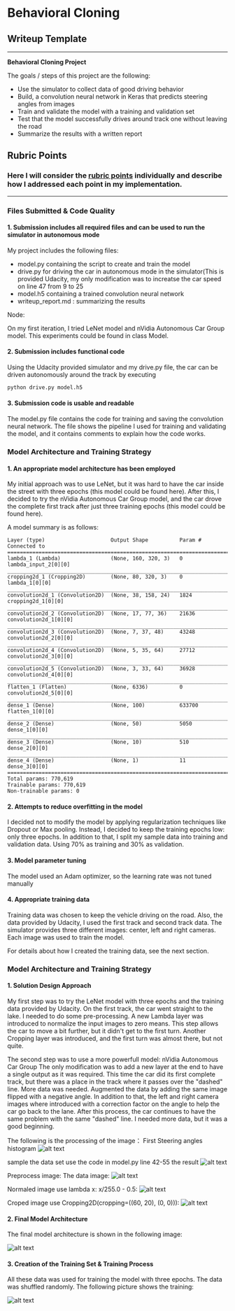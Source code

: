 
# **Behavioral Cloning** 

## Writeup Template

---

**Behavioral Cloning Project**

The goals / steps of this project are the following:
* Use the simulator to collect data of good driving behavior
* Build, a convolution neural network in Keras that predicts steering angles from images
* Train and validate the model with a training and validation set
* Test that the model successfully drives around track one without leaving the road
* Summarize the results with a written report


[//]: # (Image References)

[image1]: ./examples/nVidea_data.png "NVIDIA Architecture"
[image2]: ./examples/origin_hist.png "origin hist"
[image3]: ./examples/result_hist.png "result hist"
[image4]: ./examples/origin_image.png "origin image"
[image5]: ./examples/normaled_image.png "normaled Image"
[image6]: ./examples/crop_image.png "crop Image"
[image7]: ./examples/train_plot.png "train loss"

## Rubric Points
### Here I will consider the [rubric points](https://review.udacity.com/#!/rubrics/432/view) individually and describe how I addressed each point in my implementation.  

---
### Files Submitted & Code Quality

#### 1. Submission includes all required files and can be used to run the simulator in autonomous mode

My project includes the following files:
* model.py containing the script to create and train the model
* drive.py for driving the car in autonomous mode in the simulator(This is provided Udacity, my only modification was to increatse the car speed on line 47 from 9 to 25
* model.h5 containing a trained convolution neural network 
* writeup_report.md : summarizing the results

Node:

On my first iteration, I tried LeNet model and nVidia Autonomous Car Group model. This experiments could be found in class Model.

#### 2. Submission includes functional code
Using the Udacity provided simulator and my drive.py file, the car can be driven autonomously around the track by executing 
```sh
python drive.py model.h5
```

#### 3. Submission code is usable and readable

The model.py file contains the code for training and saving the convolution neural network. The file shows the pipeline I used for training and validating the model, and it contains comments to explain how the code works.

### Model Architecture and Training Strategy

#### 1. An appropriate model architecture has been employed

My initial approach was to use LeNet, but it was hard to have the car inside the street with three epochs (this model could be found here). After this, I decided to try the nVidia Autonomous Car Group model, and the car drove the complete first track after just three training epochs (this model could be found here).

A model summary is as follows:
```
Layer (type)                     Output Shape          Param #     Connected to                     
====================================================================================================
lambda_1 (Lambda)                (None, 160, 320, 3)   0           lambda_input_2[0][0]             
____________________________________________________________________________________________________
cropping2d_1 (Cropping2D)        (None, 80, 320, 3)    0           lambda_1[0][0]                   
____________________________________________________________________________________________________
convolution2d_1 (Convolution2D)  (None, 38, 158, 24)   1824        cropping2d_1[0][0]               
____________________________________________________________________________________________________
convolution2d_2 (Convolution2D)  (None, 17, 77, 36)    21636       convolution2d_1[0][0]            
____________________________________________________________________________________________________
convolution2d_3 (Convolution2D)  (None, 7, 37, 48)     43248       convolution2d_2[0][0]            
____________________________________________________________________________________________________
convolution2d_4 (Convolution2D)  (None, 5, 35, 64)     27712       convolution2d_3[0][0]            
____________________________________________________________________________________________________
convolution2d_5 (Convolution2D)  (None, 3, 33, 64)     36928       convolution2d_4[0][0]            
____________________________________________________________________________________________________
flatten_1 (Flatten)              (None, 6336)          0           convolution2d_5[0][0]            
____________________________________________________________________________________________________
dense_1 (Dense)                  (None, 100)           633700      flatten_1[0][0]                  
____________________________________________________________________________________________________
dense_2 (Dense)                  (None, 50)            5050        dense_1[0][0]                    
____________________________________________________________________________________________________
dense_3 (Dense)                  (None, 10)            510         dense_2[0][0]                    
____________________________________________________________________________________________________
dense_4 (Dense)                  (None, 1)             11          dense_3[0][0]                    
====================================================================================================
Total params: 770,619
Trainable params: 770,619
Non-trainable params: 0
```

#### 2. Attempts to reduce overfitting in the model

I decided not to modify the model by applying regularization techniques like Dropout or Max pooling. Instead, I decided to keep the training epochs low: only three epochs. In addition to that, I split my sample data into training and validation data. Using 70% as training and 30% as validation. 

#### 3. Model parameter tuning

The model used an Adam optimizer, so the learning rate was not tuned manually

#### 4. Appropriate training data

Training data was chosen to keep the vehicle driving on the road. Also, the data provided by Udacity, I used the first track and second track data. The simulator provides three different images: center, left and right cameras. Each image was used to train the model.

For details about how I created the training data, see the next section.

### Model Architecture and Training Strategy

#### 1. Solution Design Approach

My first step was to try the LeNet model with three epochs and the training data provided by Udacity. On the first track, the car went straight to the lake. I needed to do some pre-processing. A new Lambda layer was introduced to normalize the input images to zero means. This step allows the car to move a bit further, but it didn't get to the first turn. Another Cropping layer was introduced, and the first turn was almost there, but not quite.

The second step was to use a more powerfull model: nVidia Autonomous Car Group The only modification was to add a new layer at the end to have a single output as it was required. This time the car did its first complete track, but there was a place in the track where it passes over the "dashed" line. More data was needed. Augmented the data by adding the same image flipped with a negative angle. In addition to that, the left and right camera images where introduced with a correction factor on the angle to help the car go back to the lane. After this process, the car continues to have the same problem with the same "dashed" line. I needed more data, but it was a good beginning.


The following is the processing of the image：
First Steering angles histogram
![alt text][image2]

sample the data set use the code in model.py line 42-55
the result
![alt text][image3]

Preprocess image:
The data image:
![alt text][image4]

Normaled image use lambda x: x/255.0 - 0.5:
![alt text][image5]

Croped image use Cropping2D(cropping=((60, 20), (0, 0))):
![alt text][image6]


#### 2. Final Model Architecture

The final model architecture is shown in the following image:

![alt text][image1]

#### 3. Creation of the Training Set & Training Process

All these data was used for training the model with three epochs. The data was shuffled randomly. The following picture shows the training:

![alt text][image7]
